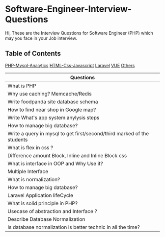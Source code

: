# Software-Engineer-Interview-Questions
Hi, These are the  Interview Questions for  Software Engineer (PHP) which may you face in your Job interview.

## Table of Contents
[PHP-Mysql-Analytics](README.md) 
[HTML-Css-Javascript](JAVASCRIPT.md)
[Laravel](LARAVEL.md)
[VUE](VUE.md)
[Others](OTHERS.md)

|Questions|
|---------------|
| What is PHP | 
| Why use caching? Memcache/Redis|
| Write foodpanda site database schema |
| How to find near shop in Google map? |
| Write What's app system anylysis steps |
| How to manage big database? |
| Write a query in mysql to get first/second/third marked of the students |
| What is flex in css ? |
| Difference amount Block, Inline and Inline Block css |
| What is interface in OOP and Why Use it? |
| Multiple Interface |
| What is normalization? |
| How to manage big database?|
| Laravel Application lifeCycle |
| What is solid principle in PHP?  |
| Usecase of abstraction and Interface ? |
| Describe Database Normalization |
| Is database normalization is better technic in all the time? |



